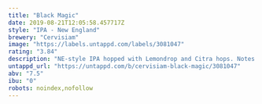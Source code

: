 ```yaml
---
title: "Black Magic"
date: 2019-08-21T12:05:58.457717Z
style: "IPA - New England"
brewery: "Cervisiam"
image: "https://labels.untappd.com/labels/3081047"
rating: "3.84"
description: "NE-style IPA hopped with Lemondrop and Citra hops. Notes of lemon, lime and citrus. Easy drinking beer all year around."
untappd_url: "https://untappd.com/b/cervisiam-black-magic/3081047"
abv: "7.5"
ibu: "0"
robots: noindex,nofollow
---
```

